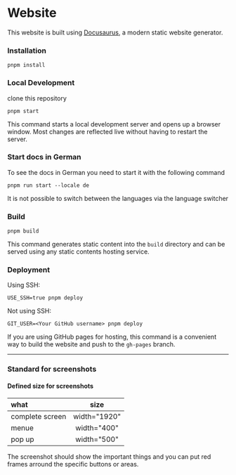 # Website

This website is built using [Docusaurus](https://docusaurus.io/), a modern static website generator.

### Installation

```Shell
pnpm install
```

### Local Development

clone this repository

```Shell
pnpm start
```

This command starts a local development server and opens up a browser window. Most changes are reflected live without having to restart the server.

### Start docs in German

To see the docs in German you need to start it with the following command

```Shell
pnpm run start --locale de
```

It is not possible to switch between the languages via the language switcher

### Build

```Shell
pnpm build
```

This command generates static content into the `build` directory and can be served using any static contents hosting service.

### Deployment

Using SSH:

```Shell
USE_SSH=true pnpm deploy
```

Not using SSH:

```Shell
GIT_USER=<Your GitHub username> pnpm deploy
```

If you are using GitHub pages for hosting, this command is a convenient way to build the website and push to the `gh-pages` branch.

-----

### Standard for screenshots

#### Defined size for screenshots

|what               | size          |
|:-                 | :-:           |
|complete screen    | width="1920"  |
|menue              | width="400"   | 
|pop up             | width="500"   |

The screenshot should show the important things and you can put red frames arround the specific buttons or areas.

